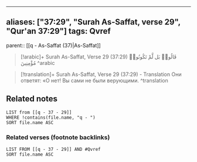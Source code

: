 
---
aliases: ["37:29", "Surah As-Saffat, verse 29", "Qur'an 37:29"]
tags: Qvref
---

parent:: [[q - As-Saffat (37)|As-Saffat]]

> [!arabic]+ Surah As-Saffat, Verse 29 (37:29)
> <span class="quran-arabic">قَالُوا۟ بَل لَّمْ تَكُونُوا۟ مُؤْمِنِينَ</span>
^arabic

> [!translation]+ Surah As-Saffat, Verse 29 (37:29) - Translation
> Они ответят: «О нет! Вы сами не были верующими.
^translation



## Related notes
```dataview
LIST from [[q - 37 - 29]]
WHERE !contains(file.name, "q - ")
SORT file.name ASC
```

### Related verses (footnote backlinks)
```dataview
LIST FROM [[q - 37 - 29]] AND #Qvref
SORT file.name ASC
```

